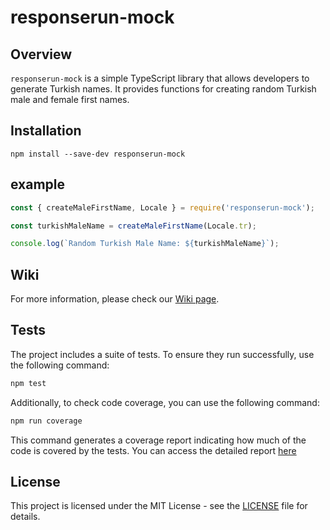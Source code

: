 # responserun-mock

## Overview

`responserun-mock` is a simple TypeScript library that allows developers to generate Turkish names. It provides functions for creating random Turkish male and female first names.

## Installation
```
npm install --save-dev responserun-mock
```

## example

```javascript
const { createMaleFirstName, Locale } = require('responserun-mock');

const turkishMaleName = createMaleFirstName(Locale.tr);

console.log(`Random Turkish Male Name: ${turkishMaleName}`);
```
## Wiki

For more information, please check our [Wiki page](https://github.com/responserun/responserun-mock/wiki).


## Tests

The project includes a suite of tests. To ensure they run successfully, use the following command:

```bash
npm test
```

Additionally, to check code coverage, you can use the following command:

```bash
npm run coverage
```

This command generates a coverage report indicating how much of the code is covered by the tests. You can access the detailed report [here](https://responserun.github.io/responserun-mock/)



## License

This project is licensed under the MIT License - see the [LICENSE](LICENSE) file for details.
